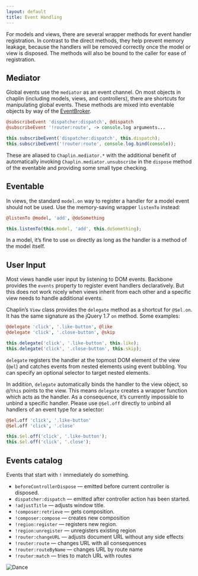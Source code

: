 ```yaml
---
layout: default
title: Event Handling
---
```


For models and views, there are several wrapper methods for event handler registration. In contrast to the direct methods, they help prevent memory leakage, because the handlers will be removed correctly once the model or view is disposed. The methods will also be bound to the caller for ease of registration.

## Mediator

Global events use the `mediator` as an event channel. On most objects in chaplin (including models, views, and controllers), there are shortcuts for manipulating global events. These methods are mixed into eventable objects by way of the [EventBroker][].

[EventBroker]: chaplin.event_broker.html

```coffeescript
@subscribeEvent 'dispatcher:dispatch', @dispatch
@subscribeEvent '!router:route', -> console.log arguments...
```

```javascript
this.subscribeEvent('dispatcher:dispatch', this.dispatch);
this.subscribeEvent('!router:route', console.log.bind(console));
```

These are aliased to `Chaplin.mediator.*` with the additional benefit of automatically invoking `Chaplin.mediator.unsubscribe` in the `dispose` method of the eventable and providing some small type checking.

## Eventable

In views, the standard `model.on` way to register a handler for a model event should not be used. Use the memory-saving wrapper `listenTo` instead:

```coffeescript
@listenTo @model, 'add', @doSomething
```

```javascript
this.listenTo(this.model, 'add', this.doSomething);
```

In a model, it’s fine to use `on` directly as long as the handler is a method of the model itself.

## User Input

Most views handle user input by listening to DOM events. Backbone provides the `events` property to register event handlers declaratively. But this does not work nicely when views inherit from each other and a specific view needs to handle additional events.

Chaplin’s `View` class provides the `delegate` method as a shortcut for `@$el.on`. It has the same signature as the jQuery 1.7 `on` method. Some examples:

```coffeescript
@delegate 'click', '.like-button', @like
@delegate 'click', '.close-button', @skip
```

```javascript
this.delegate('click', '.like-button', this.like);
this.delegate('click', '.close-button', this.skip);
```

`delegate` registers the handler at the topmost DOM element of the view (`@el`) and catches events from nested elements using event bubbling. You can specify an optional selector to target nested elements.

In addition, `delegate` automatically binds the handler to the view object, so `@`/`this` points to the view. This means `delegate` creates a wrapper function which acts as the handler. As a consequence, it’s currently impossible to unbind a specific handler. Please use `@$el.off` directly to unbind all handlers of an event type for a selector:

```coffeescript
@$el.off 'click', '.like-button'
@$el.off 'click', '.close'
```

```javascript
this.$el.off('click', '.like-button');
this.$el.off('click', '.close');
```

## Events catalog

Events that start with `!` immediately do something.

* `beforeControllerDispose` — emitted before current controller is disposed.
* `dispatcher:dispatch` — emitted after controller action has been started.
* `!adjustTitle` — adjusts window title.
* `!composer:retrieve` — gets composition.
* `!composer:compose` — creates new composition
* `!region:register` — registers new region.
* `!region:unregister` — unregisters existing region
* `!router:changeURL` — adjusts document URL without any side effects
* `!router:route` — changes URL with all consequences
* `!router:routeByName` — changes URL by route name
* `!router:match` — tries to match URL with routes

![Dance](http://s3.amazonaws.com/imgly_production/3362020/original.jpg)

